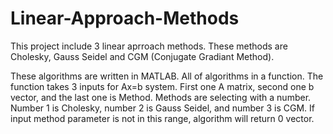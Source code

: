# Linear-Approach-Methods

This project include 3 linear aprroach methods. These methods are Cholesky, Gauss Seidel and CGM (Conjugate Gradiant Method). 

These algorithms are written in MATLAB. All of algorithms in a function. The function takes 3 inputs for Ax=b system. First one A matrix, second one b vector, and the last one is Method. Methods are selecting with a number. Number 1 is Cholesky, number 2 is Gauss Seidel, and number 3 is CGM. If input method parameter is not in this range, algorithm will return 0 vector. 
